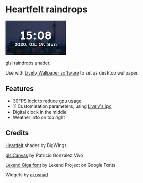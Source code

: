 # Heartfelt raindrops
![demo](lively_p.gif?raw=true "video")

glsl raindrops shader.

Use with [Lively Wallpaper software](https://github.com/rocksdanister/lively) to set as desktop wallpaper.

## Features
 - 30FPS lock to reduce gpu usage.
 - 11 Customisation parameters, using [Lively's ipc](https://github.com/rocksdanister/lively/wiki/Web-Guide-IV-:-Interaction)
 - Digital clock in the middle
 - Weather info on top right
## Credits
 [Heartfelt](https://www.shadertoy.com/view/ltffzl) shader by BigWIngs
 
 [glslCanvas](https://github.com/patriciogonzalezvivo/glslCanvas) by  Patricio Gonzalez Vivo

 [Lexend Giga font](https://fonts.google.com/specimen/Lexend+Giga) by Lexend Project on Google Fonts

 Widgets by [akosnad](https://github.com/akosnad)